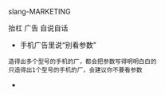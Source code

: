 
slang-MARKETING

抬杠 广告 自说自话

- 手机广告里说“别看参数”
```
造得出多个型号的手机的厂，都会把参数写得明明白白的
只造得出1个型号的手机的厂，会建议你不要看参数
```




-
